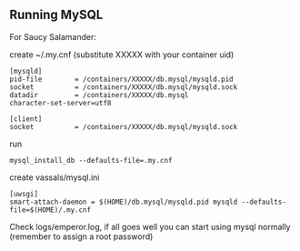 Running MySQL
-------------

For Saucy Salamander:

create ~/.my.cnf (substitute XXXXX with your container uid)
```
[mysqld]
pid-file        = /containers/XXXXX/db.mysql/mysqld.pid
socket          = /containers/XXXXX/db.mysql/mysqld.sock
datadir         = /containers/XXXXX/db.mysql
character-set-server=utf8

[client]
socket          = /containers/XXXXX/db.mysql/mysqld.sock
```

run

```
mysql_install_db --defaults-file=.my.cnf
```

create vassals/mysql.ini

```
[uwsgi]
smart-attach-daemon = $(HOME)/db.mysql/mysqld.pid mysqld --defaults-file=$(HOME)/.my.cnf
```

Check logs/emperor.log, if all goes well you can start using mysql normally (remember to assign a root password)
